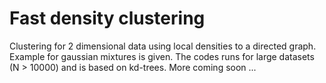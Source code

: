 # Fast density clustering
Clustering for 2 dimensional data using local densities to a directed graph. Example for gaussian mixtures is given.
The codes runs for large datasets (N > 10000) and is based on kd-trees. More coming soon ...
